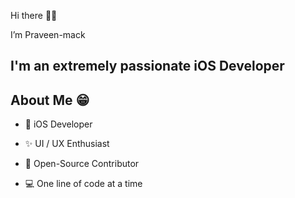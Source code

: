 Hi there 👋🏻

I’m Praveen-mack

I'm an extremely passionate iOS Developer
------

About Me 😁
------

- 📱 iOS Developer

- ✨ UI / UX Enthusiast

- 📖 Open-Source Contributor

- 💻 One line of code at a time
